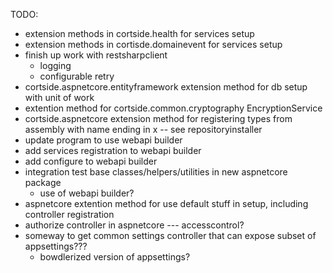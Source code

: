 TODO:

* extension methods in cortside.health for services setup
* extension methods in cortisde.domainevent for services setup
* finish up work with restsharpclient
	* logging
	* configurable retry
* cortside.aspnetcore.entityframework extension method for db setup with unit of work 
* extention method for cortside.common.cryptography EncryptionService
* cortside.aspnetcore extension method for registering types from assembly with name ending in x -- see repositoryinstaller
* update program to use webapi builder
* add services registration to webapi builder
* add configure to webapi builder
* integration test base classes/helpers/utilities in new aspnetcore package
	* use of webapi builder?
* aspnetcore extention method for use default stuff in setup, including controller registration
* authorize controller in aspnetcore --- accesscontrol?
* someway to get common settings controller that can expose subset of appsettings???
	* bowdlerized version of appsettings?

